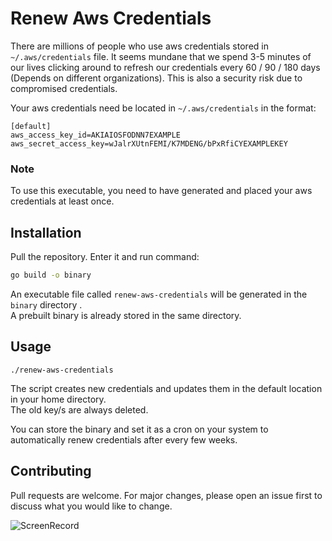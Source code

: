 # Renew Aws Credentials

There are millions of people who use aws credentials stored in `~/.aws/credentials` file. It seems mundane that we spend 3-5 minutes of our lives clicking around to refresh our credentials every 60 / 90 / 180 days (Depends on different organizations). This is also a security risk due to compromised credentials.

Your aws credentials need be located in `~/.aws/credentials` in the format:
```
[default]
aws_access_key_id=AKIAIOSFODNN7EXAMPLE
aws_secret_access_key=wJalrXUtnFEMI/K7MDENG/bPxRfiCYEXAMPLEKEY
```

### Note
To use this executable, you need to have generated and placed your aws credentials at least once.

## Installation

Pull the repository. Enter it and run command:

```bash
go build -o binary
```
An executable file called `renew-aws-credentials` will be generated in the `binary` directory .
<br> 
A prebuilt binary is already stored in the same directory.

## Usage

```
./renew-aws-credentials
```

The script creates new credentials and updates them in the default location in your home directory.  <br /> 
The old key/s are always deleted. 

You can store the binary and set it as a cron on your system to automatically renew credentials after every few weeks.

## Contributing
Pull requests are welcome. For major changes, please open an issue first to discuss what you would like to change.

![ScreenRecord](https://github.com/DivyendraPatil/renew-aws-credentials/blob/main/aws_renew_screen.gif)
